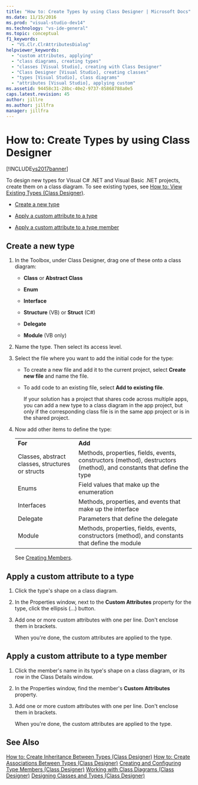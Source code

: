 ```yaml
---
title: "How to: Create Types by using Class Designer | Microsoft Docs"
ms.date: 11/15/2016
ms.prod: "visual-studio-dev14"
ms.technology: "vs-ide-general"
ms.topic: conceptual
f1_keywords:
  - "VS.Clr.ClrAttributesDialog"
helpviewer_keywords:
  - "custom attributes, applying"
  - "class diagrams, creating types"
  - "classes [Visual Studio], creating with Class Designer"
  - "Class Designer [Visual Studio], creating classes"
  - "types [Visual Studio], class diagrams"
  - "attributes [Visual Studio], applying custom"
ms.assetid: 94458c31-28bc-40e2-9737-85868788a0e5
caps.latest.revision: 45
author: jillre
ms.author: jillfra
manager: jillfra
---
```

# How to: Create Types by using Class Designer
[!INCLUDE[vs2017banner](../includes/vs2017banner.md)]

To design new types for Visual C# .NET and Visual Basic .NET projects, create them on a class diagram. To see existing types, see [How to: View Existing Types (Class Designer)](../ide/how-to-view-existing-types-class-designer.md).

- [Create a new type](#CreateType)

- [Apply a custom attribute to a type](#CustAttributeType)

- [Apply a custom attribute to a type member](#CustAttributeMember)

## <a name="CreateType"></a> Create a new type

1. In the Toolbox, under Class Designer, drag one of these onto a class diagram:

    - **Class** or **Abstract Class**

    - **Enum**

    - **Interface**

    - **Structure** (VB) or **Struct** (C#)

    - **Delegate**

    - **Module** (VB only)

2. Name the type. Then select its access level.

3. Select the file where you want to add the initial code for the type:

    - To create a new file and add it to the current project, select **Create new file** and name the file.

    - To add code to an existing file, select **Add to existing file**.

         If your solution has a project that shares code across multiple apps, you can add a new type to a class diagram in the app project, but only if the corresponding class file is in the same app project or is in the shared project.

4. Now add other items to define the type:

    |||
    |-|-|
    |**For**|**Add**|
    |Classes, abstract classes, structures or structs|Methods, properties, fields, events, constructors (method), destructors (method), and constants that define the type|
    |Enums|Field values that make up the enumeration|
    |Interfaces|Methods, properties, and events that make up the interface|
    |Delegate|Parameters that define the delegate|
    |Module|Methods, properties, fields, events, constructors (method), and constants that define the module|

     See [Creating Members](../ide/creating-and-configuring-type-members-class-designer.md#CreateMembers).

## <a name="CustAttributeType"></a> Apply a custom attribute to a type

1. Click the type's shape on a class diagram.

2. In the Properties window, next to the **Custom Attributes** property for the type, click the ellipsis (…) button.

3. Add one or more custom attributes with one per line. Don't enclose them in brackets.

     When you're done, the custom attributes are applied to the type.

## <a name="CustAttributeMember"></a> Apply a custom attribute to a type member

1. Click the member's name in its type's shape on a class diagram, or its row in the Class Details window.

2. In the Properties window, find the member's **Custom Attributes** property.

3. Add one or more custom attributes with one per line. Don't enclose them in brackets.

     When you're done, the custom attributes are applied to the type.

## See Also
 [How to: Create Inheritance Between Types (Class Designer)](../ide/how-to-create-inheritance-between-types-class-designer.md)
 [How to: Create Associations Between Types (Class Designer)](../ide/how-to-create-associations-between-types-class-designer.md)
 [Creating and Configuring Type Members (Class Designer)](../ide/creating-and-configuring-type-members-class-designer.md)
 [Working with Class Diagrams (Class Designer)](../ide/working-with-class-diagrams-class-designer.md)
 [Designing Classes and Types (Class Designer)](../ide/designing-classes-and-types-class-designer.md)
